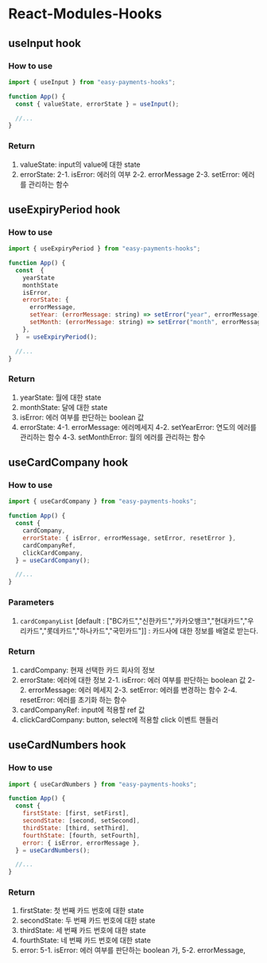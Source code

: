 # React-Modules-Hooks

## useInput hook

### How to use

```js
import { useInput } from "easy-payments-hooks";

function App() {
  const { valueState, errorState } = useInput();

  //...
}
```

### Return

1. valueState: input의 value에 대한 state
2. errorState:
   2-1. isError: 에러의 여부
   2-2. errorMessage
   2-3. setError: 에러를 관리하는 함수

## useExpiryPeriod hook

### How to use

```js
import { useExpiryPeriod } from "easy-payments-hooks";

function App() {
  const  {
    yearState
    monthState
    isError,
    errorState: {
      errorMessage,
      setYear: (errorMessage: string) => setError("year", errorMessage),
      setMonth: (errorMessage: string) => setError("month", errorMessage),
    },
  }  = useExpiryPeriod();

  //...
}
```

### Return

1. yearState: 월에 대한 state
2. monthState: 달에 대한 state
3. isError: 에러 여부를 판단하는 boolean 값
4. errorState:
   4-1. errorMessage: 에러메세지
   4-2. setYearError: 연도의 에러를 관리하는 함수
   4-3. setMonthError: 월의 에러를 관리하는 함수

## useCardCompany hook

### How to use

```js
import { useCardCompany } from "easy-payments-hooks";

function App() {
  const {
    cardCompany,
    errorState: { isError, errorMessage, setError, resetError },
    cardCompanyRef,
    clickCardCompany,
  } = useCardCompany();

  //...
}
```

### Parameters

1. `cardCompanyList` [default : ["BC카드","신한카드","카카오뱅크","현대카드","우리카드","롯데카드","하나카드","국민카드"]] : 카드사에 대한 정보를 배열로 받는다.

### Return

1. cardCompany: 현재 선택한 카드 회사의 정보
2. errorState: 에러에 대한 정보
   2-1. isError: 에러 여부를 판단하는 boolean 값
   2-2. errorMessage: 에러 메세지
   2-3. setError: 에러를 변경하는 함수
   2-4. resetError: 에러를 초기화 하는 함수
3. cardCompanyRef: input에 적용할 ref 값
4. clickCardCompany: button, select에 적용할 click 이벤트 핸들러

## useCardNumbers hook

### How to use

```js
import { useCardNumbers } from "easy-payments-hooks";

function App() {
  const {
    firstState: [first, setFirst],
    secondState: [second, setSecond],
    thirdState: [third, setThird],
    fourthState: [fourth, setFourth],
    error: { isError, errorMessage },
  } = useCardNumbers();

  //...
}
```

### Return

1. firstState: 첫 번째 카드 번호에 대한 state
2. secondState: 두 번째 카드 번호에 대한 state
3. thirdState: 세 번째 카드 번호에 대한 state
4. fourthState: 네 번째 카드 번호에 대한 state
5. error:
   5-1. isError: 에러 여부를 판단하는 boolean 가,
   5-2. errorMessage,
